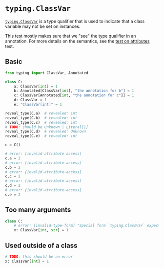 # `typing.ClassVar`

[`typing.ClassVar`] is a type qualifier that is used to indicate that a class variable may not be
set on instances.

This test mostly makes sure that we "see" the type qualifier in an annotation. For more details on
the semantics, see the [test on attributes](../attributes.md) test.

## Basic

```py
from typing import ClassVar, Annotated

class C:
    a: ClassVar[int] = 1
    b: Annotated[ClassVar[int], "the annotation for b"] = 1
    c: ClassVar[Annotated[int, "the annotation for c"]] = 1
    d: ClassVar = 1
    e: "ClassVar[int]" = 1

reveal_type(C.a)  # revealed: int
reveal_type(C.b)  # revealed: int
reveal_type(C.c)  # revealed: int
# TODO: should be Unknown | Literal[1]
reveal_type(C.d)  # revealed: Unknown
reveal_type(C.e)  # revealed: int

c = C()

# error: [invalid-attribute-access]
c.a = 2
# error: [invalid-attribute-access]
c.b = 2
# error: [invalid-attribute-access]
c.c = 2
# error: [invalid-attribute-access]
c.d = 2
# error: [invalid-attribute-access]
c.e = 2
```

## Too many arguments

```py
class C:
    # error: [invalid-type-form] "Special form `typing.ClassVar` expected exactly one type parameter"
    x: ClassVar[int, str] = 1
```

## Used outside of a class

```py
# TODO: this should be an error
x: ClassVar[int] = 1
```

[`typing.classvar`]: https://docs.python.org/3/library/typing.html#typing.ClassVar
